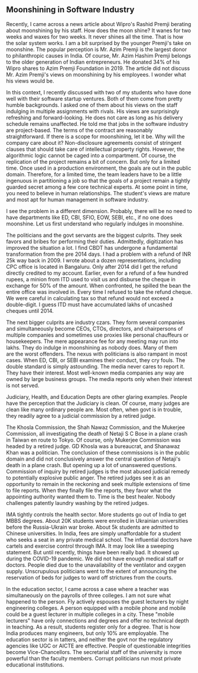 ## Moonshining in Software Industry 

Recently, I came across a news article about Wipro's Rashid Premji berating about moonshining by his staff.
How does the moon shine? It wanes for two weeks and waxes for two weeks. It never shines all the time. That is
how the solar system works. I am a bit surprised by the younger Premji's take on moonshine. The popular perception is 
Mr. Azim Premji is the largest donor to philanthropic causes in India. Of course, Mr. Azim Hashim Premji belongs to the
older generation of Indian entrepreneurs. He donated 34% of his Wipro shares to Azim Premji Foundation in 2019. The 
article did not discuss Mr. Azim Premji's views on moonshining by his employees. I wonder what his views would be. 

In this context, I recently discussed with two of my students who have done well with their software startup ventures. 
Both of them come from pretty humble backgrounds. I asked one of them about his views on the staff 
indulging in multiple assignments with rivals. His views are surprisingly refreshing and forward-looking. He does
not care as long as his delivery schedule remains unaffected. He told me that jobs in the software industry are project-based.
The terms of the contract are reasonably straightforward. If there is a scope for moonshining, let it be. Why will the company
care about it?  Non-disclosure agreements consist of stringent clauses that should take care of 
intellectual property rights. However, the algorithmic logic cannot be caged into a compartment. Of course, the 
replication of the project remains a bit of concern. But only for a limited time. Once used in
a production environment, the goals are out in the public domain. Therefore, for a limited time, the team leaders have to 
be a little ingenuous in partitioning a job so that the goals of a project remain a tightly guarded secret among
a few core technical experts. At some point in time, you need to believe in human relationships.  The student's views are mature and most apt for human management in software industry.   

I see the problem in a different dimension. Probably, there will be no need to have departments like ED, CBI, SFIO,
EOW, SEBI, etc., if no one does moonshine. Let us first understand who regularly indulges in moonshine.

The politicians and the govt servants are the biggest culprits. They seek favors and bribes for performing their duties. 
Admittedly, digitization has improved the situation a lot. I find CBDT has undergone a fundamental transformation from the
pre 2014 days. I had a problem with a refund of INR 25k way back in 2009. I wrote about a dozen representations, including
CPC office is located in Bangaluru. Only after 2014 did I get the refund directly credited
to my account. Earlier, even for a refund of a few hundred rupees, a minion from ITD  used to visit us 
and disburse the cheque in exchange for 50% of the amount. When confronted, he spilled the bean the entire office
was involved in. Every time I refused to take the refund cheque. We were careful in calculating tax so that refund
would not exceed a double-digit. I guess ITD must have accumulated lakhs of uncashed cheques until 2014. 

The next bigger culprits are industry czars. They form several companies and simultaneously become CEOs, CTOs, directors,
and chairpersons of multiple companies and sometimes use proxies like personal chauffeurs or housekeepers.  The mere 
appearance fee for any meeting may run into lakhs. They do indulge in moonshining as nobody does. Many of them  
are the worst offenders. The nexus with politicians is also rampant in most cases. When ED, CBI, or SEBI examines their 
conduct, they cry fouls. The double standard is simply astounding. The media never cares to report it. They
have their interest.  Most well-known media companies any way are owned by large business groups. The media 
reports only when their interest is not served. 

Judiciary, Health, and Education Depts are other glaring examples. People have the perception that the Judiciary 
is clean. Of course, many judges are clean like many ordinary people are. Most often, when govt is in trouble, they
readily agree to a judicial commission by a retired judge.

The Khosla Commission, the Shah Nawaz Commission,
and the Mukerjee Commission, all investigating the death of Netaji S C Bose in a plane crash in Taiwan en route
to Tokyo. Of course, only Mukerjee Commission was headed by a retired judge. GD Khosla was a bureaucrat, and Shanawaz
Khan was a politician. The conclusion of these commissions is in the public domain and did not conclusively answer 
the central question of Netaji's death in a plane crash. But opening up a lot of unanswered questions. Commission of 
inquiry by retired judges is the most abused judicial remedy to potentially explosive public anger. The retired judges
see it as an opportunity to remain in the reckoning and seek multiple extensions of time to file reports. When they
finally file the reports, they favor what the appointing authority wanted them to. Time is the best healer.
Nobody challenges patently laundry washing by the retired judges.

IMA tightly controls the health sector. More students go out of India to get MBBS degrees. About 20K students
were enrolled in Ukrainian universities before the Russia-Ukrain war broke. About 5k students are admitted to Chinese universities.
In India, fees are simply unaffordable for a student who seeks a seat in any private medical school. The influential
doctors have cartels and exercise control through IMA. It may look like a sweeping statement. But until recently,
things have been really bad. It showed up during the COVID-19 pandemic. We did not have enough medical staff or doctors.
People died due to the unavailability of the ventilator and oxygen supply. Unscrupulous politicians went to the extent of 
announcing the reservation of beds for judges to ward off strictures from the courts. 

In the education sector,  I came across a case where a teacher was simultaneously on the payrolls of three colleges. I 
am not sure what happened to the person. Fly actively espouses the guest lecturers by night engineering colleges. 
A person equipped with a mobile phone and mobile could be a guest lecturer in multiple colleges in a city. These
"mobile lecturers" have only connections and degrees and offer no technical depth in teaching. As a result, students
register only for a degree. That is how India produces many engineers, but only 10% are employable. 
The education sector is in tatters, and neither the govt nor the regulatory agencies like UGC or AICTE are effective.
People of questionable integrities become Vice-Chancellors. The secretarial staff of the university is more 
powerful than the faculty members. Corrupt politicians run most private educational institutions. 


